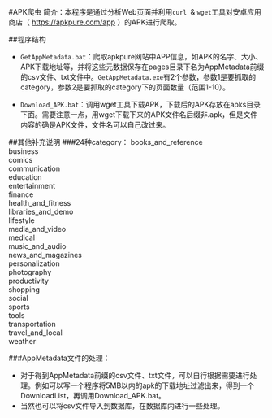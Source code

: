 #APK爬虫
简介：本程序是通过分析Web页面并利用`curl `& `wget`工具对安卓应用商店（ https://apkpure.com/app ）的APK进行爬取。  



##程序结构
- `GetAppMetadata.bat`：爬取apkpure网站中APP信息，如APK的名字、大小、APK下载地址等，并将这些元数据保存在pages目录下名为AppMetadata前缀的csv文件、txt文件中。`GetAppMetadata.exe`有2个参数，参数1是要抓取的category，参数2是要抓取的category下的页面数量（范围1-10）。

- `Download_APK.bat`：调用wget工具下载APK，下载后的APK存放在apks目录下面。需要注意一点，用wget下载下来的APK文件名后缀非.apk，但是文件内容的确是APK文件，文件名可以自己改过来。

##其他补充说明
###24种category：
books\_and\_reference  
business  
comics  
communication  
education  
entertainment  
finance  
health\_and\_fitness  
libraries\_and\_demo  
lifestyle  
media\_and\_video  
medical  
music\_and\_audio  
news\_and\_magazines  
personalization  
photography  
productivity  
shopping  
social  
sports  
tools  
transportation  
travel\_and\_local  
weather  

###AppMetadata文件的处理：
- 对于得到AppMetadata前缀的csv文件、txt文件，可以自行根据需要进行处理。例如可以写一个程序将5MB以内的apk的下载地址过滤出来，得到一个DownloadList，再调用Download_APK.bat。
- 当然也可以将csv文件导入到数据库，在数据库内进行一些处理。